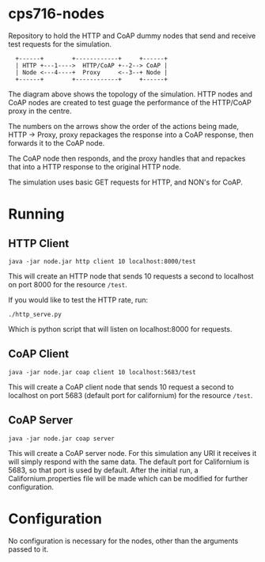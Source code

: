 # cps716-nodes

Repository to hold the HTTP and CoAP dummy nodes that send and receive test requests for the simulation.

```
  +------+        +------------+     +------+
  | HTTP +---1---->  HTTP/CoAP +--2--> CoAP |
  | Node <---4----+  Proxy     <--3--+ Node |
  +------+        +------------+     +------+
```

The diagram above shows the topology of the simulation.
HTTP nodes and CoAP nodes are created to test guage the performance of the HTTP/CoAP proxy in the centre. 

The numbers on the arrows show the order of the actions being made, HTTP -> Proxy, proxy repackages the response into a CoAP response, then forwards it to the CoAP node.

The CoAP node then responds, and the proxy handles that and repackes that into a HTTP response to the original HTTP node.

The simulation uses basic GET requests for HTTP, and NON's for CoAP.

# Running

## HTTP Client

```
java -jar node.jar http client 10 localhost:8000/test
```

This will create an HTTP node that sends 10 requests a second to localhost on port 8000 for the resource `/test`.

If you would like to test the HTTP rate, run:

`./http_serve.py`

Which is python script that will listen on localhost:8000 for requests.

## CoAP Client

```
java -jar node.jar coap client 10 localhost:5683/test
```

This will create a CoAP client node that sends 10 request a second to localhost on port 5683 (default port for californium) for the resource `/test`.

## CoAP Server

```
java -jar node.jar coap server
```

This will create a CoAP server node.
For this simulation any URI it receives it will simply respond with the same data.
The default port for Californium is 5683, so that port is used by default. 
After the initial run, a Californium.properties file will be made which can be modified for further configuration.

# Configuration

No configuration is necessary for the nodes, other than the arguments passed to it.

